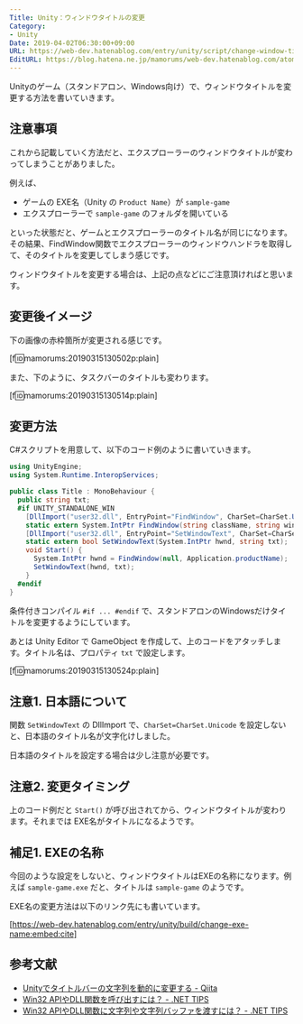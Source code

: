 ```yaml
---
Title: Unity：ウィンドウタイトルの変更
Category:
- Unity
Date: 2019-04-02T06:30:00+09:00
URL: https://web-dev.hatenablog.com/entry/unity/script/change-window-title-for-standalone-pc
EditURL: https://blog.hatena.ne.jp/mamorums/web-dev.hatenablog.com/atom/entry/17680117126993780448
---
```


Unityのゲーム（スタンドアロン、Windows向け）で、ウィンドウタイトルを変更する方法を書いていきます。


## 注意事項
これから記載していく方法だと、エクスプローラーのウィンドウタイトルが変わってしまうことがありました。

例えば、

- ゲームの EXE名（Unity の `Product Name`）が `sample-game`
- エクスプローラーで `sample-game` のフォルダを開いている

といった状態だと、ゲームとエクスプローラーのタイトル名が同じになります。その結果、FindWindow関数でエクスプローラーのウィンドウハンドラを取得して、そのタイトルを変更してしまう感じです。

ウィンドウタイトルを変更する場合は、上記の点などにご注意頂ければと思います。


## 変更後イメージ
下の画像の赤枠箇所が変更される感じです。

[f:id:mamorums:20190315130502p:plain]

また、下のように、タスクバーのタイトルも変わります。

[f:id:mamorums:20190315130514p:plain]


## 変更方法
C#スクリプトを用意して、以下のコード例のように書いていきます。

```cs
using UnityEngine;
using System.Runtime.InteropServices;

public class Title : MonoBehaviour {
  public string txt;
  #if UNITY_STANDALONE_WIN
    [DllImport("user32.dll", EntryPoint="FindWindow", CharSet=CharSet.Unicode)]
    static extern System.IntPtr FindWindow(string className, string windowName);
    [DllImport("user32.dll", EntryPoint="SetWindowText", CharSet=CharSet.Unicode)]
    static extern bool SetWindowText(System.IntPtr hwnd, string txt);
    void Start() {
      System.IntPtr hwnd = FindWindow(null, Application.productName);
      SetWindowText(hwnd, txt);
    }
  #endif
}
```

条件付きコンパイル `#if ... #endif` で、スタンドアロンのWindowsだけタイトルを変更するようにしています。

あとは Unity Editor で GameObject を作成して、上のコードをアタッチします。タイトル名は、プロパティ `txt` で設定します。

[f:id:mamorums:20190315130524p:plain]


## 注意1. 日本語について
関数 `SetWindowText` の DllImport で、`CharSet=CharSet.Unicode` を設定しないと、日本語のタイトル名が文字化けしました。

日本語のタイトルを設定する場合は少し注意が必要です。


## 注意2. 変更タイミング
上のコード例だと `Start()` が呼び出されてから、ウィンドウタイトルが変わります。それまでは EXE名がタイトルになるようです。


## 補足1. EXEの名称
今回のような設定をしないと、ウィンドウタイトルはEXEの名称になります。例えば `sample-game.exe` だと、タイトルは `sample-game` のようです。

EXE名の変更方法は以下のリンク先にも書いています。

[https://web-dev.hatenablog.com/entry/unity/build/change-exe-name:embed:cite]


## 参考文献
- [Unityでタイトルバーの文字列を動的に変更する - Qiita](https://qiita.com/broken55/items/5a2faca1a039f47e43f0)
- [Win32 APIやDLL関数を呼び出すには？ - .NET TIPS](https://www.atmarkit.co.jp/ait/articles/0305/09/news004.html)
- [Win32 APIやDLL関数に文字列や文字列バッファを渡すには？ - .NET TIPS](https://www.atmarkit.co.jp/fdotnet/dotnettips/025w32string/w32string.html)
